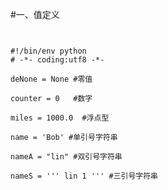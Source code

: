 #一、值定义

<pre><code>

#!/bin/env python
# -*- coding:utf8 -*-

deNone = None #零值

counter = 0   #数字

miles = 1000.0  #浮点型

name = 'Bob' #单引号字符串

nameA = "lin" #双引号字符串

nameS = ''' lin 1 ''' #三引号字符串


</code></pre>
